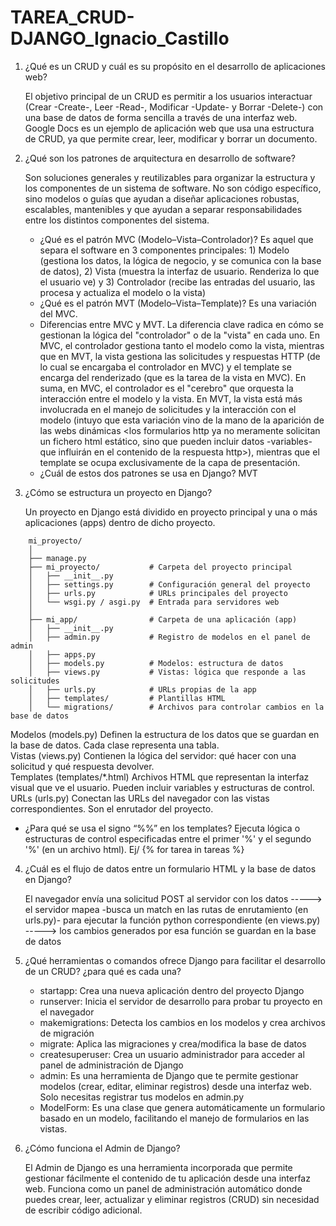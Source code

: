 # TAREA_CRUD-DJANGO_Ignacio_Castillo

1. ¿Qué es un CRUD y cuál es su propósito en el desarrollo de aplicaciones web?
   
   El objetivo principal de un CRUD es permitir a los usuarios interactuar (Crear -Create-, Leer -Read-, Modificar -Update- y Borrar -Delete-) con una base de datos de forma sencilla a través de una interfaz web. Google Docs es un ejemplo de aplicación web que usa una estructura de CRUD, ya que permite crear, leer, modificar y borrar un documento.

2. ¿Qué son los patrones de arquitectura en desarrollo de software?
   
   Son soluciones generales y reutilizables para organizar la estructura y los componentes de un sistema de software. No son código específico, sino modelos o guías que ayudan a diseñar aplicaciones robustas,       escalables, mantenibles y que ayudan a separar responsabilidades entre los distintos componentes del sistema.
   - ¿Qué es el patrón MVC (Modelo–Vista–Controlador)?
     Es aquel que separa el software en 3 componentes principales: 1) Modelo	(gestiona los datos, la lógica de negocio, y se comunica con la base de datos), 2) Vista	(muestra la interfaz de usuario. Renderiza       lo que el usuario ve) y 3) Controlador	(recibe las entradas del usuario, las procesa y actualiza el modelo o la vista)
   - ¿Qué es el patrón MVT (Modelo–Vista–Template)?
     Es una variación del MVC.
   - Diferencias entre MVC y MVT.
     La diferencia clave radica en cómo se gestionan la lógica del "controlador" o de la "vista" en cada uno. En MVC, el controlador gestiona tanto el modelo como la vista, mientras que en MVT, la vista gestiona      las solicitudes y respuestas HTTP (de lo cual se encargaba el controlador en MVC) y el template se encarga del renderizado (que es la tarea de la vista en MVC). En suma, en MVC, el controlador es el              "cerebro" que orquesta la interacción entre el modelo y la vista. En MVT, la vista está más involucrada en el manejo de solicitudes y la interacción con el modelo (intuyo que esta variación vino de la mano       de la aparición de las webs dinámicas <los formularios http ya no meramente solicitan un fichero html estático, sino que pueden incluir datos -variables- que influirán en el contenido de la respuesta             http>), mientras que el template se ocupa exclusivamente de la capa de presentación.
   - ¿Cuál de estos dos patrones se usa en Django?
     MVT

3. ¿Cómo se estructura un proyecto en Django?
   
   Un proyecto en Django está dividido en proyecto principal y una o más aplicaciones (apps) dentro de dicho proyecto.
```   
    mi_proyecto/
    │
    ├── manage.py
    ├── mi_proyecto/           # Carpeta del proyecto principal
    │   ├── __init__.py
    │   ├── settings.py        # Configuración general del proyecto
    │   ├── urls.py            # URLs principales del proyecto
    │   └── wsgi.py / asgi.py  # Entrada para servidores web
    │
    ├── mi_app/                # Carpeta de una aplicación (app)
    │   ├── __init__.py
    │   ├── admin.py           # Registro de modelos en el panel de admin
    │   ├── apps.py
    │   ├── models.py          # Modelos: estructura de datos
    │   ├── views.py           # Vistas: lógica que responde a las solicitudes
    │   ├── urls.py            # URLs propias de la app
    │   ├── templates/         # Plantillas HTML
    │   └── migrations/        # Archivos para controlar cambios en la base de datos

```

   Modelos (models.py)	Definen la estructura de los datos que se guardan en la base de datos. Cada clase representa una tabla.   
   Vistas (views.py)	Contienen la lógica del servidor: qué hacer con una solicitud y qué respuesta devolver.   
   Templates (templates/*.html)	Archivos HTML que representan la interfaz visual que ve el usuario. Pueden incluir variables y estructuras de control.   
   URLs (urls.py)	Conectan las URLs del navegador con las vistas correspondientes. Son el enrutador del proyecto.

   - ¿Para qué se usa el signo “%%” en los templates?
     	Ejecuta lógica o estructuras de control especificadas entre el primer '%' y el segundo '%' (en un archivo html). Ej/ {% for tarea in tareas %}

4. ¿Cuál es el flujo de datos entre un formulario HTML y la base de datos en Django?
   
   El navegador envía una solicitud POST al servidor con los datos -----> el servidor mapea -busca un match en las rutas de enrutamiento (en urls.py)- para ejecutar la función python correspondiente (en views.py) -----> los cambios generados por esa función se guardan en la base de datos

5. ¿Qué herramientas o comandos ofrece Django para facilitar el desarrollo de un CRUD? ¿para qué es cada una?
   
   - startapp:	Crea una nueva aplicación dentro del proyecto Django
   - runserver:	Inicia el servidor de desarrollo para probar tu proyecto en el navegador
   - makemigrations:	Detecta los cambios en los modelos y crea archivos de migración
   - migrate:	Aplica las migraciones y crea/modifica la base de datos
   - createsuperuser:	Crea un usuario administrador para acceder al panel de administración de Django
   - admin:	Es una herramienta de Django que te permite gestionar modelos (crear, editar, eliminar registros) desde una interfaz web. Solo necesitas registrar tus modelos en admin.py
   - ModelForm:	Es una clase que genera automáticamente un formulario basado en un modelo, facilitando el manejo de formularios en las vistas.

6. ¿Cómo funciona el Admin de Django?
   
   El Admin de Django es una herramienta incorporada que permite gestionar fácilmente el contenido de tu aplicación desde una interfaz web. Funciona como un panel de administración automático donde puedes crear, leer, actualizar y eliminar registros (CRUD) sin necesidad de escribir código adicional.

